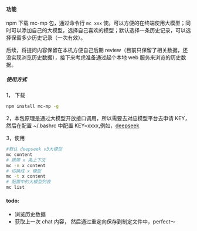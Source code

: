 
#### 功能

npm 下载 mc-mp 包，通过命令行  `mc xxx` 使。可以方便的在终端使用大模型；同时可以添加自己的大模型，选择自己喜欢的模型；默认选择一条历史记录，可以选择保留多少历史记录（一次有效）。

后续，将提问内容保留在本机方便自己后期 review（目前只保留了相关数据，还没实现浏览历史数据），接下来考虑准备通过起个本地 web 服务来浏览的历史数据。


##### 使用方式
1， 下载
```bash
npm install mc-mp -g
```
2，本包原理是通过大模型开放接口调用，所以需要去对应模型平台去申请 KEY， 然后在配置 ~/.bashrc 中配置 KEY=xxxx,例如，[deepseek](https://platform.deepseek.com/usage)


3，使用
```bash
#默认 deepseek v3大模型
mc content
# 携带 x 条上下文
mc -n x content
# 切换成 x 模型
mc -t x content
# 配置中的大模型列表
mc list
```

#### todo:
* 浏览历史数据
* 获取上一次 chat 内容， 然后通过重定向保存到制定文件中，perfect～